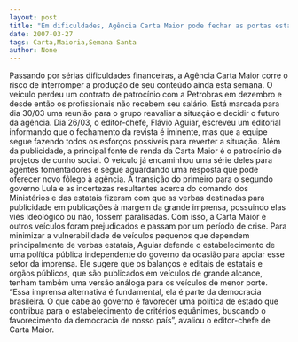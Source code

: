 ```yaml
---
layout: post
title: "Em dificuldades, Agência Carta Maior pode fechar as portas esta semana"
date: 2007-03-27
tags: Carta,Maioria,Semana Santa
author: None
---
```

Passando por sérias dificuldades financeiras, a Agência Carta Maior corre o risco de interromper a produção de seu conteúdo ainda esta semana. O veículo perdeu um contrato de patrocínio com a Petrobras em dezembro e desde então os profissionais não recebem seu salário. Está marcada para dia 30/03 uma reunião para o grupo reavaliar a situação e decidir o futuro da agência.
Dia 26/03, o editor-chefe, Flávio Aguiar, escreveu um editorial informando que o fechamento da revista é iminente, mas que a equipe segue fazendo todos os esforços possíveis para reverter a situação. Além da publicidade, a principal fonte de renda da Carta Maior é o patrocínio de projetos de cunho social. O veículo já encaminhou uma série deles para agentes fomentadores e segue aguardando uma resposta que pode oferecer novo fôlego à agência.
A transição do primeiro para o segundo governo Lula e as incertezas resultantes acerca do comando dos Ministérios e das estatais fizeram com que as verbas destinadas para publicidade em publicações à margem da grande imprensa, possuindo elas viés ideológico ou não, fossem paralisadas. Com isso, a Carta Maior e outros veículos foram prejudicados e passam por um período de crise.
Para minimizar a vulnerabilidade de veículos pequenos que dependem principalmente de verbas estatais, Aguiar defende o estabelecimento de uma política pública independente do governo da ocasião para apoiar esse setor da imprensa. Ele sugere que os balanços e editais de estatais e órgãos públicos, que são publicados em veículos de grande alcance, tenham também uma versão análoga para os veículos de menor porte.
“Essa imprensa alternativa é fundamental, ela é parte da democracia brasileira. O que cabe ao governo é favorecer uma política de estado que contribua para o estabelecimento de critérios equânimes, buscando o favorecimento da democracia de nosso país”, avaliou o editor-chefe de Carta Maior. 
